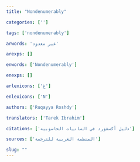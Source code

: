 ```yaml
---
title: "Nondenumerably"

categories: ['']

tags: ['nondenumerably']

arwords: 'غير معدود'

arexps: []

enwords: ['Nondenumerably']

enexps: []

arlexicons: ['غ']

enlexicons: ['N']

authors: ['Ruqayya Roshdy']

translators: ['Tarek Ibrahim']

citations: ['دليل أكسفورد في السانيات الحاسوبية']

sources: ['المنظمة العربية للترجمة']

slug: ""
---
```

